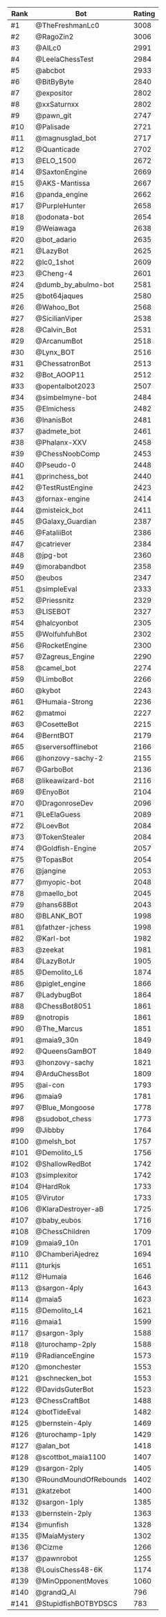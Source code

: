 Rank|Bot|Rating
---|---|---
#1|@TheFreshmanLc0|3008
#2|@RagoZin2|3006
#3|@AILc0|2991
#4|@LeelaChessTest|2984
#5|@abcbot|2933
#6|@BitByByte|2840
#7|@expositor|2802
#8|@xxSaturnxx|2802
#9|@pawn_git|2747
#10|@Palisade|2721
#11|@magnusglad_bot|2717
#12|@Quanticade|2702
#13|@ELO_1500|2672
#14|@SaxtonEngine|2669
#15|@AKS-Mantissa|2667
#16|@panda_engine|2662
#17|@PurpleHunter|2658
#18|@odonata-bot|2654
#19|@Weiawaga|2638
#20|@bot_adario|2635
#21|@LazyBot|2625
#22|@lc0_1shot|2609
#23|@Cheng-4|2601
#24|@dumb_by_abulmo-bot|2581
#25|@bot64jaques|2580
#26|@Wahoo_Bot|2568
#27|@SicilianViper|2538
#28|@Calvin_Bot|2531
#29|@ArcanumBot|2518
#30|@Lynx_BOT|2516
#31|@ChessatronBot|2513
#32|@Bot_AOOP11|2512
#33|@opentalbot2023|2507
#34|@simbelmyne-bot|2484
#35|@Elmichess|2482
#36|@InanisBot|2481
#37|@admete_bot|2461
#38|@Phalanx-XXV|2458
#39|@ChessNoobComp|2453
#40|@Pseudo-0|2448
#41|@princhess_bot|2440
#42|@TestRustEngine|2423
#43|@fornax-engine|2414
#44|@misteick_bot|2411
#45|@Galaxy_Guardian|2387
#46|@FataliiBot|2386
#47|@catriever|2384
#48|@jpg-bot|2360
#49|@morabandbot|2358
#50|@eubos|2347
#51|@simpleEval|2333
#52|@Priessnitz|2329
#53|@LISEBOT|2327
#54|@halcyonbot|2305
#55|@WolfuhfuhBot|2302
#56|@RocketEngine|2300
#57|@Zagreus_Engine|2290
#58|@camel_bot|2274
#59|@LimboBot|2266
#60|@kybot|2243
#61|@Humaia-Strong|2236
#62|@matmoi|2227
#63|@CosetteBot|2215
#64|@BerntBOT|2179
#65|@serversofflinebot|2166
#66|@honzovy-sachy-2|2155
#67|@GarboBot|2136
#68|@likeawizard-bot|2116
#69|@EnyoBot|2104
#70|@DragonroseDev|2096
#71|@LeElaGuess|2089
#72|@LoevBot|2084
#73|@TokenStealer|2084
#74|@Goldfish-Engine|2057
#75|@TopasBot|2054
#76|@jangine|2053
#77|@myopic-bot|2048
#78|@maello_bot|2045
#79|@hans68Bot|2043
#80|@BLANK_BOT|1998
#81|@fathzer-jchess|1998
#82|@Karl-bot|1982
#83|@zeekat|1981
#84|@LazyBotJr|1905
#85|@Demolito_L6|1874
#86|@piglet_engine|1866
#87|@LadybugBot|1864
#88|@ChessBot8051|1861
#89|@notropis|1861
#90|@The_Marcus|1851
#91|@maia9_30n|1849
#92|@QueensGamBOT|1849
#93|@honzovy-sachy|1821
#94|@ArduChessBot|1809
#95|@ai-con|1793
#96|@maia9|1781
#97|@Blue_Mongoose|1778
#98|@sudobot_chess|1773
#99|@Jibbby|1764
#100|@melsh_bot|1757
#101|@Demolito_L5|1756
#102|@ShallowRedBot|1742
#103|@simplexitor|1742
#104|@HardRok|1733
#105|@Virutor|1733
#106|@KlaraDestroyer-aB|1725
#107|@baby_eubos|1716
#108|@ChessChildren|1709
#109|@maia9_10n|1701
#110|@ChamberiAjedrez|1694
#111|@turkjs|1651
#112|@Humaia|1646
#113|@sargon-4ply|1643
#114|@maia5|1623
#115|@Demolito_L4|1621
#116|@maia1|1599
#117|@sargon-3ply|1588
#118|@turochamp-2ply|1588
#119|@RadianceEngine|1573
#120|@monchester|1553
#121|@schnecken_bot|1553
#122|@DavidsGuterBot|1523
#123|@ChessCraftBot|1488
#124|@botTideEval|1482
#125|@bernstein-4ply|1469
#126|@turochamp-1ply|1429
#127|@alan_bot|1418
#128|@scottbot_maia1100|1407
#129|@sargon-2ply|1405
#130|@RoundMoundOfRebounds|1402
#131|@katzebot|1400
#132|@sargon-1ply|1385
#133|@bernstein-2ply|1363
#134|@munfish|1328
#135|@MaiaMystery|1302
#136|@Cizme|1266
#137|@pawnrobot|1255
#138|@LouisChess48-6K|1174
#139|@MinOpponentMoves|1060
#140|@grandQ_AI|796
#141|@StupidfishBOTBYDSCS|783
